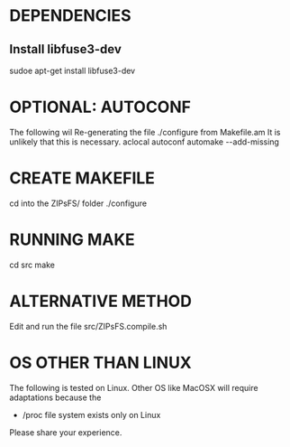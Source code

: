 # DEPENDENCIES
## Install libfuse3-dev

sudoe apt-get install libfuse3-dev

# OPTIONAL: AUTOCONF

The following wil Re-generating the file ./configure from Makefile.am
It is unlikely that this is necessary.
aclocal
autoconf
automake --add-missing

# CREATE MAKEFILE

cd into the ZIPsFS/ folder
./configure

# RUNNING MAKE

cd src
make

# ALTERNATIVE METHOD

Edit and run the file
src/ZIPsFS.compile.sh

# OS OTHER THAN LINUX

The following is tested on Linux.
Other OS like MacOSX will require adaptations because the
 - /proc file system exists only on Linux

Please share your experience.

